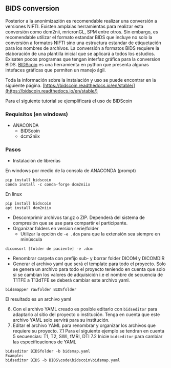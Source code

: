 ## BIDS conversion
Posterior a la anonimizazión es recomendable realizar una conversión a versiones NIFTI. Existen amplaias herramientas para realizar esta conversión como dcm2nii, mricronGL, SPM entre otros. Sin embargo, es recomendable utilizar el formato estandar BIDS que incluye no solo la conversión a formatos NIFTI sino una estructura estandar de etiquetación para los nombres de archivos.
La conversión a formatos BIDS requiere la elaboración de una plantilla inicial que se aplicará a todos los estudios. Exisaten pocos programas que tengan interfaz gráfica para la conversion BIDS. [BIDScoin](https://bidscoin.readthedocs.io/en/stable/) es una herramienta en python que presenta algunas intefaces gráficas que permiten un manejo ágil.

Toda la información sobre la instalación y uso se puede encontrar en la siguiente página.
[https://bidscoin.readthedocs.io/en/stable/](https://bidscoin.readthedocs.io/en/stable/)

Para el siguiente tutorial se ejemplificará el uso de BIDScoin 

### Requisitos (en windows)

- ANACONDA
	- BIDScoin
	- dcm2niix

### Pasos 

 - Instalación de librerías

En windows por medio de la consola de ANACONDA (prompt)

```console
pip install bidscoin
conda install -c conda-forge dcm2niix
```
En linux
```console
pip install bidscoin
apt install dcm2niix
```

 - Descomprimir archivos tar.gz o ZIP. Dependerá del sistema de compresión que se use para compartir el participante.
 - Organizar folders en version serie/folder
	- Utilizar la opción de `-e .dcm` para que la extensión sea siempre en minúscula
```console
dicomsort [folder de paciente] -e .dcm
```
 - Renombrar carpeta con prefijo sub- y borrar folder DICOM y DICOMDIR
 - Generar el archivo yaml que será el template para todo el proyecto. Solo se genera un archivo para todo el proyecto teniendo en cuenta que solo si se cambian los valores de adquisición i.e el nombre de secuencia de T1TFE a T13dTFE se deberá cambiar este archivo yaml.

```console
bidsmapper rawfolder BIDSfolder 
```
El resultado es un archivo yaml

6. Con el archivo YAML creado es posible editarlo con `bidseditor` para adaptarlo al sitio del proyecto o institución. Tenga en cuenta que este archivo YAML solo servirá para su institución.
7. Editar el archivo YAML para renombrar y organizar los archivos que requiere su proyecto.
7.1 Para el siguiente ejemplo se tendran en cuenta 5 secuencias: T1, T2, SWI, fMRI, DTI
7.2 Inicie `bidseditor` para cambiar las especificaciones de YAML 
```console 
bidseditor BIDSfolder -b bidsmap.yaml
Example:
bidseditor BIDS -b BIDS\code\bidscoin\bidsmap.yaml
```